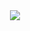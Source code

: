 <div align="center">
  <img src="https://github-readme-stats.vercel.app/api/top-langs/?username=rodrigocitadin&layout=compact&hide=javascript&langs_count=6"/>
  <!-- <img src="https://github-readme-stats.vercel.app/api/top-langs/?username=rodrigocitadin&layout=compact&hide=css,javascript,c%23&langs_count=8"/> -->
  <!-- <img src="https://github-readme-stats.vercel.app/api/wakatime?username=rodrigocitadin&layout=compact&langs_count=6&hide=c%23,other,json,javascript,markdown,html"/> -->
</div>
